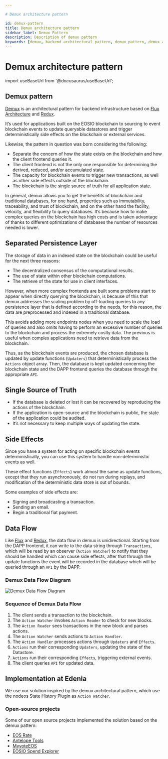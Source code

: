 ```yaml
---

# Demux architecture pattern

id: demux-pattern
title: Demux architecture pattern
sidebar_label: Demux Pattern
description: Description of demux pattern
keywords: [demux, backend architectural pattern, demux pattern, demux architecture pattern, EOSIO, EOS Costa Rica]
---
```


# Demux architecture pattern


import useBaseUrl from '@docusaurus/useBaseUrl';

## Demux pattern

[Demux](https://medium.com/eosio/introducing-demux-deterministic-databases-off-chain-verified-by-the-eosio-blockchain-bd860c49b017) is an architectural pattern for backend infrastructure based on [Flux Architecture](https://facebook.github.io/flux/docs/in-depth-overview.html) and [Redux](https://github.com/reduxjs/redux/).

It’s used for applications built on the EOSIO blockchain to sourcing to event blockchain events to update queryable datastores and trigger deterministically side effects on the blockchain or external services.

Likewise, the pattern in question was born considering the following:

- Separate the concern of how the state exists on the blockchain and how the client frontend queries it.
- The client frontend is not the only one responsible for determining the derived, reduced, and/or accumulated state.
- The capacity for blockchain events to trigger new transactions, as well as other side effects outside of the blockchain.
- The blockchain is the single source of truth for all application state. 

In general, demux allows you to get the benefits of blockchain and traditional databases, for one hand, properties such as immutability, traceability, and trust of blockchain, and on the other hand the facility, velocity, and flexibility to query databases. It’s because how to make complex queries on the blockchain has high costs and is taken advantage of thanks to different optimizations of databases the number of resources needed is lower.

## Separated Persistence Layer

The storage of data in an indexed state on the blockchain could be useful for the next three reasons:

- The decentralized consensus of the computational results.
- The use of state within other blockchain computations.
- The retrieve of the state for use in client interfaces.

However, when more complex frontends are built some problems start to appear when directly querying the blockchain, is because of this that demux addresses the scaling problem by off-loading queries to any persistence layer that is defined according to the needs, for this reason, the data are preprocessed and indexed in a traditional database.

This avoids adding more endpoints nodes when you need to scale the load of queries and also omits having to perform an excessive number of queries to the blockchain and process the extremely costly data. The previous is useful when complex applications need to retrieve data from the blockchain.

Thus, as the blockchain events are produced, the chosen database is updated by update functions (`Updaters`) that deterministically process the `Actions` object array. Then, the database is kept updated concerning the blockchain state and the DAPP frontend queries the database through the appropriate `API`.

## Single Source of Truth

- If the database is deleted or lost it can be recovered by reproducing the actions of the blockchain.
- If the application is open-source and the blockchain is public, the state of the application could be audited. 
- It’s not necessary to keep multiple ways of updating the state.

## Side Effects

Since you have a system for acting on specific blockchain events deterministically, you can use this system to handle non-deterministic events as well. 

These effect functions (`Effects`) work almost the same as update functions, except that they run asynchronously, do not run during replays, and modification of the deterministic data store is out of bounds. 

Some examples of side effects are:

- Signing and broadcasting a transaction.
- Sending an email.
- Begin a traditional fiat payment.

## Data Flow

Like [Flux](https://facebook.github.io/flux/docs/in-depth-overview.html#structure-and-data-flow) and [Redux](https://redux.js.org/tutorials/essentials/part-1-overview-concepts#redux-terms-and-concepts), the data flow in demux is unidirectional. Starting from the DAPP frontend, it can write to the data string through `Transactions`, which will be read by an observer (`Action Watcher`) to notify that they should be handled which can cause side effects, after that through the update functions the event will be recorded in the database which will be queried through an `API` by the DAPP.

### Demux Data Flow Diagram

<div style={{  textAlign: "center" }}>
    <img alt="Demux Data Flow Diagram" title="Demux Patern Diagram" 
    src={ useBaseUrl( '/img/diagrams/demux-pattern.webp' )} loading="lazy"/> 
</div>

### Sequence of Demux Data Flow

1. The client sends a transaction to the blockchain.
1. The `Action Watcher` invokes `Action Reader` to check for new blocks.
1. The `Action Reader` sees transactions in the new block and parses actions.
1. The `Action Watcher` sends actions to `Action Handler`.
1. The `Action Handler` processes actions through `Updaters` and `Effects`.
1. `Actions` run their corresponding `Updaters`, updating the state of the Datastore.
1. `Actions` run their corresponding `Effects`, triggering external events.
1. The client queries `API` for updated data.

## Implementation at Edenia

We use our solution inspired by the demux architectural pattern, which use the nodeos State History Plugin as `Action Watcher`.

### Open-source projects

Some of our open source projects implemented the solution based on the demux pattern:

- [EOS Rate](https://github.com/eoscostarica/eos-rate)
- [Antelope Tools](https://github.com/edenia/antelope-tools)
- [MyvoteEOS](https://github.com/eoscostarica/MyvoteEOS-proxy)
- [EOSIO Spend Explorer](https://github.com/eoscostarica/eosio-spend-explorer)
